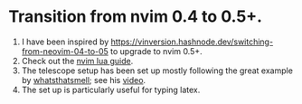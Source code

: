 # Transition from nvim 0.4 to 0.5+.
1. I have been inspired by https://vinversion.hashnode.dev/switching-from-neovim-04-to-05 to upgrade to nvim 0.5+.
2. Check out the [nvim lua guide](https://github.com/nanotee/nvim-lua-guide).
3. The telescope setup has been set up mostly following the great example by [whatsthatsmell](https://github.com/whatsthatsmell/dots); see his [video](https://www.youtube.com/watch?v=nQIJghSU9TU&t=336s).
4. The set up is particularly useful for typing latex.


